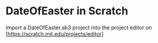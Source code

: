 # DateOfEaster in Scratch
Import a DateOfEaster.sb3 project into the project editor on [https://scratch.mit.edu/projects/editor]
